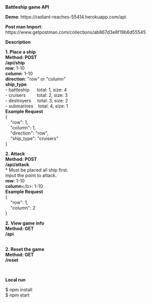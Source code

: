 <p>&nbsp;</p>
<p><strong>Battleship game API</strong></p>
<p><strong>Demo</strong>: https://radiant-reaches-55414.herokuapp.com/api</p>
<p><strong>Post man Import</strong>: https://www.getpostman.com/collections/ab867d3e8f19b6d55545</p>
<p><strong>Description</strong></p>
<p><strong>1. Place a ship</strong><br /><strong>Method: POST</strong><br /><strong>/api/ship</strong><br /><strong>row</strong>: 1-10<br /><strong>column</strong>: 1-10<br /><strong>direction</strong>: "row" or "column"<br /><strong>ship_type</strong><br /> - battleship&nbsp; &nbsp; &nbsp; total: 1, size: 4<br /> - cruisers&nbsp; &nbsp; &nbsp; &nbsp; &nbsp;total: 2, size: 3<br /> - destroyers&nbsp; &nbsp; &nbsp;total: 3, size: 2<br /> - submarines&nbsp; &nbsp; total: 4, size: 1<br /><strong>Example Request</strong><br />{<br />&nbsp; &nbsp; "row": 1,<br />&nbsp; &nbsp; "column": 1,<br />&nbsp; &nbsp; "direction": "row", <br />&nbsp; &nbsp; "ship_type": "cruisers"<br />}</p>
<p><strong>2. Attack</strong><br /><strong>Method: POST</strong><br /><strong>/api/attack</strong><br /> * Must be placed all ship first.<br /> Input the point to attack.<br /><strong>row</strong>: 1-10<br /><strong>column</strong>&lt;/b&gt;: 1-10<br /><strong>Example Request</strong><br />{<br />&nbsp; &nbsp; "row": 1,<br />&nbsp; &nbsp; "column": 2<br />}</p>
<p><strong>2. View game info</strong><br /><strong>Method: GET</strong><br /><strong>/api</strong></p>
<p><br /><strong>2. Reset the game</strong><br /><strong>Method: GET</strong><br /><strong>/reset</strong></p>
<p>&nbsp;</p>
<p><strong>Local run</strong></p>
<p>$ npm install<br />$ npm start</p>
